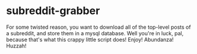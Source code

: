 # subreddit-grabber

For some twisted reason, you want to download all of the top-level posts of a subreddit, and store them in a mysql database.  Well you're in luck, pal, because that's what this crappy little script does!  Enjoy!  Abundanza!  Huzzah!


